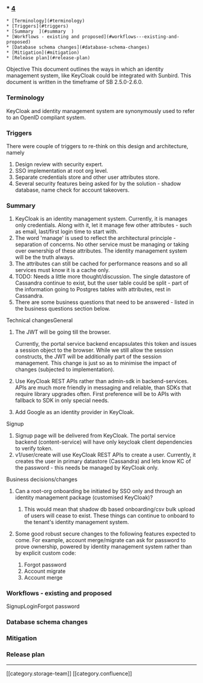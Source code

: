 
###     * [4](#4)
    * [Terminology](#terminology)
    * [Triggers](#triggers)
    * [Summary  ](#summary  )
    * [Workflows - existing and proposed](#workflows---existing-and-proposed)
    * [Database schema changes](#database-schema-changes)
    * [Mitigation](#mitigation)
    * [Release plan](#release-plan)
Objective
This document outlines the ways in which an identity management system, like KeyCloak could be integrated with Sunbird. This document is written in the timeframe of SB 2.5.0-2.6.0.


### Terminology
KeyCloak and identity management system are synonymously used to refer to an OpenID compliant system.


### Triggers
There were couple of triggers to re-think on this design and architecture, namely


1. Design review with security expert.
1. SSO implementation at root org level.
1. Separate credentials store and other user attributes store.
1. Several security features being asked for by the solution - shadow database, name check for account takeovers.


### Summary  

1. KeyCloak is an identity management system. Currently, it is manages only credentials. Along with it, let it manage few other attributes - such as email, last/first login time to start with. 
1. The word 'manage' is used to reflect the architectural principle - separation of concerns. No other service must be managing or taking over ownership of these attributes. The identity management system will be the truth always.
1. The attributes can still be cached for performance reasons and so all services must know it is a cache only.
1. TODO: Needs a little more thought/discussion. The single datastore of Cassandra continue to exist, but the user table could be split - part of the information going to Postgres tables with attributes, rest in Cassandra.
1. There are some business questions that need to be answered - listed in the business questions section below.

Technical changesGeneral


1. The JWT will be going till the browser. 

    Currently, the portal service backend encapsulates this token and issues a session object to the browser. While we still allow the session constructs, the JWT will be additionally part of the session management. This change is just so as to minimise the impact of changes (subjected to implementation).
1. Use KeyCloak REST APIs rather than admin-sdk in backend-services. APIs are much more friendly in messaging and reliable, than SDKs that require library upgrades often. First preference will be to APIs with fallback to SDK in only special needs.
1. Add Google as an identity provider in KeyCloak. 

Signup


1. Signup page will be delivered from KeyCloak. The portal service backend (content-service) will have only keycloak client dependencies to verify token.
1. v1/user/create will use KeyCloak REST APIs to create a user. Currently, it creates the user in primary datastore (Cassandra) and lets know KC of the password - this needs be managed by KeyCloak only.



Business decisions/changes
1. Can a root-org onboarding be initiated by SSO only and through an identity management package (customised KeyCloak)? 
    1. This would mean that shadow db based onboarding/csv bulk upload of users will cease to exist. These things can continue to onboard to the tenant's identity management system.

    
1. Some good robust secure changes to the following features expected to come. For example, account merge/migrate can ask for password to prove ownership, powered by identity management system rather than by explicit custom code:
    1. Forgot password
    1. Account migrate
    1. Account merge

    


### Workflows - existing and proposed
SignupLoginForgot password
### Database schema changes

### Mitigation

### Release plan


*****

[[category.storage-team]] 
[[category.confluence]] 
